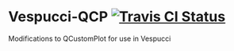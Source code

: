 Vespucci-QCP [![Travis CI Status](https://travis-ci.org/VespucciProject/Vespucci-QCP.svg?branch=master)](https://travis-ci.org/VespucciProject/Vespucci-QCP)
============


Modifications to QCustomPlot for use in Vespucci
